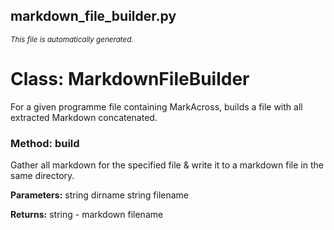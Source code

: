 ## markdown_file_builder.py
<sup><i>This file is automatically generated.</i></sup>
# Class: MarkdownFileBuilder
For a given programme file containing MarkAcross, builds a file with all extracted Markdown concatenated.

### Method: build
Gather all markdown for the specified file & write it to a markdown file in the same directory.

__Parameters:__
        string dirname
string filename

__Returns:__ string - markdown filename

